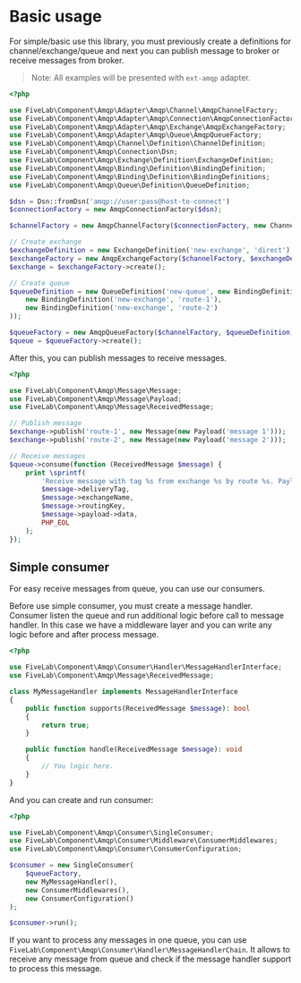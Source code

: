 Basic usage
===========

For simple/basic use this library, you must previously create a definitions for channel/exchange/queue and next you can
publish message to broker or receive messages from broker.

> Note: All examples will be presented with `ext-amqp` adapter.

```php
<?php

use FiveLab\Component\Amqp\Adapter\Amqp\Channel\AmqpChannelFactory;
use FiveLab\Component\Amqp\Adapter\Amqp\Connection\AmqpConnectionFactory;
use FiveLab\Component\Amqp\Adapter\Amqp\Exchange\AmqpExchangeFactory;
use FiveLab\Component\Amqp\Adapter\Amqp\Queue\AmqpQueueFactory;
use FiveLab\Component\Amqp\Channel\Definition\ChannelDefinition;
use FiveLab\Component\Amqp\Connection\Dsn;
use FiveLab\Component\Amqp\Exchange\Definition\ExchangeDefinition;
use FiveLab\Component\Amqp\Binding\Definition\BindingDefinition;
use FiveLab\Component\Amqp\Binding\Definition\BindingDefinitions;
use FiveLab\Component\Amqp\Queue\Definition\QueueDefinition;

$dsn = Dsn::fromDsn('amqp://user:pass@host-to-connect')
$connectionFactory = new AmqpConnectionFactory($dsn);

$channelFactory = new AmqpChannelFactory($connectionFactory, new ChannelDefinition());

// Create exchange
$exchangeDefinition = new ExchangeDefinition('new-exchange', 'direct');
$exchangeFactory = new AmqpExchangeFactory($channelFactory, $exchangeDefinition);
$exchange = $exchangeFactory->create();

// Create queue
$queueDefinition = new QueueDefinition('new-queue', new BindingDefinitions(
    new BindingDefinition('new-exchange', 'route-1'),
    new BindingDefinition('new-exchange', 'route-2')
));

$queueFactory = new AmqpQueueFactory($channelFactory, $queueDefinition);
$queue = $queueFactory->create();
``` 

After this, you can publish messages to receive messages.

```php
<?php

use FiveLab\Component\Amqp\Message\Message;
use FiveLab\Component\Amqp\Message\Payload;
use FiveLab\Component\Amqp\Message\ReceivedMessage;

// Publish message
$exchange->publish('route-1', new Message(new Payload('message 1')));
$exchange->publish('route-2', new Message(new Payload('message 2')));

// Receive messages
$queue->consume(function (ReceivedMessage $message) {
    print \sprintf(
        'Receive message with tag %s from exchange %s by route %s. Payload: %s%s',
        $message->deliveryTag,
        $message->exchangeName,
        $message->routingKey,
        $message->payload->data,
        PHP_EOL
    );
});
```

Simple consumer
---------------

For easy receive messages from queue, you can use our consumers.

Before use simple consumer, you must create a message handler. Consumer listen the queue and run additional logic before
call to message handler. 
In this case we have a middleware layer and you can write any logic before and after process message.

```php
<?php

use FiveLab\Component\Amqp\Consumer\Handler\MessageHandlerInterface;
use FiveLab\Component\Amqp\Message\ReceivedMessage;

class MyMessageHandler implements MessageHandlerInterface
{
    public function supports(ReceivedMessage $message): bool
    {
        return true;
    }

    public function handle(ReceivedMessage $message): void
    {
        // You logic here.
    }
}

```

And you can create and run consumer:

```php
<?php

use FiveLab\Component\Amqp\Consumer\SingleConsumer;
use FiveLab\Component\Amqp\Consumer\Middleware\ConsumerMiddlewares;
use FiveLab\Component\Amqp\Consumer\ConsumerConfiguration;

$consumer = new SingleConsumer(
    $queueFactory,
    new MyMessageHandler(),
    new ConsumerMiddlewares(),
    new ConsumerConfiguration()
);

$consumer->run();
```

If you want to process any messages in one queue, you can use `FiveLab\Component\Amqp\Consumer\Handler\MessageHandlerChain`.
It allows to receive any message from queue and check if the message handler support to process this message.